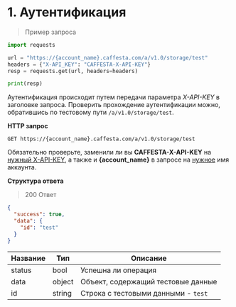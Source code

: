 # 1. Аутентификация

> Пример запроса

```python
import requests

url = "https://{account_name}.caffesta.com/a/v1.0/storage/test"
headers = {"X-API_KEY": "CAFFESTA-X-API-KEY"}
resp = requests.get(url, headers=headers)

print(resp)
```

Аутентификация происходит путем передачи параметра *X-API-KEY* в заголовке запроса. Проверить прохождение аутентификации
можно, обратившись по тестовому пути `/a/v1.0/storage/test`.

**HTTP запрос**

`GET https://{account_name}.caffesta.com/a/v1.0/storage/test`

<aside class="notice">
Обязательно проверьте, заменили ли вы <b>CAFFESTA-X-API-KEY</b> на <u>нужный X-API-KEY</u>, а также и <b>{account_name}</b> 
в запросе на <u>нужное</u> имя аккаунта.
</aside>

**Структура ответа**

> 200 Ответ

```json
{
  "success": true,
  "data": {
    "id": "test"
  }
}
```

| Название | Тип                     | Описание                            |
|----------|-------------------------|-------------------------------------|
| status   | bool   | Успешна ли операция                 |
| data     | object | Объект, содержащий тестовые данные  |
| id       | string | Строка с тестовыми данными - `test` |
